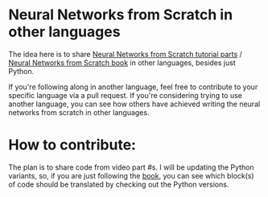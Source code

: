# Neural Networks from Scratch in other languages

The idea here is to share [Neural Networks from Scratch tutorial parts](https://www.youtube.com/playlist?list=PLQVvvaa0QuDcjD5BAw2DxE6OF2tius3V3) / [Neural Networks from Scratch book](https://nnfs.io) in other languages, besides just Python. 

If you're following along in another language, feel free to contribute to your specific language via a pull request. If you're considering trying to use another language, you can see how others have achieved writing the neural networks from scratch in other languages. 


# How to contribute: 

The plan is to share code from video part #s. I will be updating the Python variants, so, if you are just following the [book](https://nnfs.io), you can see which block(s) of code should be translated by checking out the Python versions.
